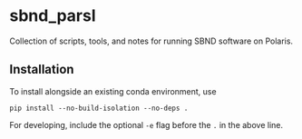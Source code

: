 # sbnd_parsl

Collection of scripts, tools, and notes for running SBND software on Polaris.

## Installation

To install alongside an existing conda environment, use

```
pip install --no-build-isolation --no-deps .
```

For developing, include the optional `-e` flag before the `.` in the above line.
